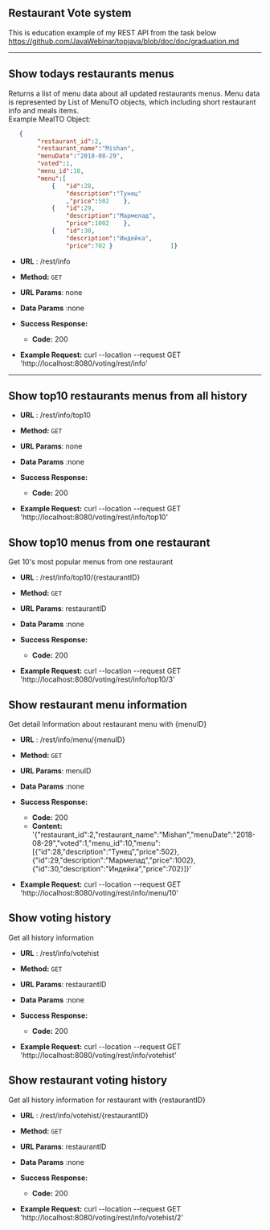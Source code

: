 **Restaurant Vote system**
----
This is education example of my REST API from the task below </br>
https://github.com/JavaWebinar/topjava/blob/doc/doc/graduation.md
___

Show todays restaurants menus
----
  Returns a list of menu data about all updated  restaurants menus.
  Menu data is represented by List of MenuTO objects, which including short restaurant info and meals items. </br>
  Example MealTO Object:
```json
   {
        "restaurant_id":2,
        "restaurant_name":"Mishan",
        "menuDate":"2018-08-29",
        "voted":1,
        "menu_id":10,
        "menu":[
            {   "id":28,
                "description":"Тунец"
                ,"price":502    },
            {   "id":29,
                "description":"Мармелад",
                "price":1002    },
            {   "id":30,
                "description":"Индейка",
                "price":702 }                ]}

```
  

* **URL** :  /rest/info
* **Method:**  `GET`
  
*  **URL Params**: none

* **Data Params** :none

* **Success Response:**

  * **Code:** 200 <br />
  
* **Example Request:** curl --location --request GET 'http://localhost:8080/voting/rest/info'
_________

 Show top10 restaurants menus from all history
----
* **URL** :  /rest/info/top10
* **Method:**  `GET`
  
*  **URL Params**: none

* **Data Params** :none

* **Success Response:**

  * **Code:** 200 <br />
  
* **Example Request:** curl --location --request GET 'http://localhost:8080/voting/rest/info/top10'
    
 Show top10  menus from one restaurant
 ----
  Get 10's most popular menus from one restaurant 

 * **URL** :  /rest/info/top10/{restaurantID}
 * **Method:**  `GET`
   
 *  **URL Params**: restaurantID
 
 * **Data Params** :none
 
 * **Success Response:**
 
   * **Code:** 200 <br />
   
*  **Example Request:** curl --location --request GET 'http://localhost:8080/voting/rest/info/top10/3'  

Show restaurant menu information
-----
Get detail Information about restaurant menu with {menuID}  
        
 * **URL** :  /rest/info/menu/{menuID}
 * **Method:**  `GET`
   
 *  **URL Params**: menuID
 
 * **Data Params** :none
 
 * **Success Response:**
 
   * **Code:** 200 <br /> 
   * **Content:** '{"restaurant_id":2,"restaurant_name":"Mishan","menuDate":"2018-08-29","voted":1,"menu_id":10,"menu":[{"id":28,"description":"Тунец","price":502},{"id":29,"description":"Мармелад","price":1002},{"id":30,"description":"Индейка","price":702}]}'

*  **Example Request:** curl --location --request GET 'http://localhost:8080/voting/rest/info/menu/10'  

Show voting history
---
Get all history information   

 * **URL** :  /rest/info/votehist
 * **Method:**  `GET`
   
 *  **URL Params**: restaurantID
 
 * **Data Params** :none
 
 * **Success Response:**
 
   * **Code:** 200 <br />
   
*  **Example Request:** curl --location --request GET 'http://localhost:8080/voting/rest/info/votehist'  


Show restaurant voting history
------
Get all history information for restaurant with {restaurantID} 

 * **URL** :  /rest/info/votehist/{restaurantID}
 * **Method:**  `GET`
   
 *  **URL Params**: restaurantID
 
 * **Data Params** :none
 
 * **Success Response:**
 
   * **Code:** 200 <br />
   
*  **Example Request:** curl --location --request GET 'http://localhost:8080/voting/rest/info/votehist/2'  
   
